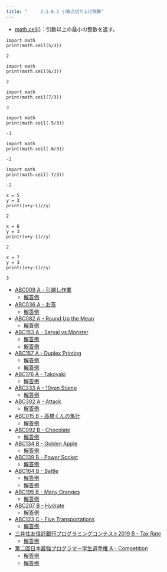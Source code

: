 ```yaml
---
title: "　　　2.1.6.2 小数点切り上げ除算"
---
```


* [math.ceil()](https://docs.python.org/ja/3/library/math.html#math.ceil)：引数以上の最小の整数を返す。

```python:サンプルコード
import math
print(math.ceil(5/3))
```

```text:実行結果
2
```

```python:サンプルコード
import math
print(math.ceil(6/3))
```

```text:実行結果
2
```

```python:サンプルコード
import math
print(math.ceil(7/3))
```

```text:実行結果
3
```

```python:サンプルコード
import math
print(math.ceil(-5/3))
```

```text:実行結果
-1
```

```python:サンプルコード
import math
print(math.ceil(-6/3))
```

```text:実行結果
-2
```

```python:サンプルコード
import math
print(math.ceil(-7/3))
```

```text:実行結果
-2
```

```python:サンプルコード
x = 5
y = 3
print((x+y-1)//y)
```

```text:実行結果
2
```

```python:サンプルコード
x = 6
y = 3
print((x+y-1)//y)
```

```text:実行結果
2
```

```python:サンプルコード
x = 7
y = 3
print((x+y-1)//y)
```

```text:実行結果
3
```

- [ABC009 A - 引越し作業](https://atcoder.jp/contests/abc009/tasks/abc009_1)
    - [解答例](https://atcoder.jp/contests/abc009/submissions/15304197)
- [ABC036 A - お茶](https://atcoder.jp/contests/abc036/tasks/abc036_a)
    - [解答例](https://atcoder.jp/contests/abc036/submissions/15303345)
- [ABC082 A - Round Up the Mean](https://atcoder.jp/contests/abc082/tasks/abc082_a)
    - [解答例](https://atcoder.jp/contests/abc082/submissions/15303371)
- [ABC153 A - Serval vs Monster](https://atcoder.jp/contests/abc153/tasks/abc153_a)
    - [解答例](https://atcoder.jp/contests/abc153/submissions/22265972)
    - [解答例](https://atcoder.jp/contests/abc153/submissions/15300362)
- [ABC157 A - Duplex Printing](https://atcoder.jp/contests/abc157/tasks/abc157_a)
    - [解答例](https://atcoder.jp/contests/abc157/submissions/15303390)
    - [解答例](https://atcoder.jp/contests/abc157/submissions/15303433)
- [ABC176 A - Takoyaki](https://atcoder.jp/contests/abc176/tasks/abc176_a)
    - [解答例](https://atcoder.jp/contests/abc176/submissions/17425100)
- [ABC233 A - 10yen Stamp](https://atcoder.jp/contests/abc233/tasks/abc233_a)
    - [解答例](https://atcoder.jp/contests/abc233/submissions/28353181)
- [ABC302 A - Attack](https://atcoder.jp/contests/abc302/tasks/abc302_a)
    - [解答例](https://atcoder.jp/contests/abc302/submissions/41894677)
- [ABC015 B - 高橋くんの集計](https://atcoder.jp/contests/abc015/tasks/abc015_2)
    - [解答例](https://atcoder.jp/contests/abc015/submissions/15303479)
- [ABC092 B - Chocolate](https://atcoder.jp/contests/abc092/tasks/abc092_b)
    - [解答例](https://atcoder.jp/contests/abc092/submissions/35453956)
- [ABC134 B - Golden Apple](https://atcoder.jp/contests/abc134/tasks/abc134_b)
    - [解答例](https://atcoder.jp/contests/abc134/submissions/15303522)
- [ABC139 B - Power Socket](https://atcoder.jp/contests/abc139/tasks/abc139_b)
    - [解答例](https://atcoder.jp/contests/abc139/submissions/15303531)
- [ABC164 B - Battle](https://atcoder.jp/contests/abc164/tasks/abc164_b)
    - [解答例](https://atcoder.jp/contests/abc164/submissions/15303556)
    - [解答例](https://atcoder.jp/contests/abc164/submissions/15303563)
- [ABC195 B - Many Oranges](https://atcoder.jp/contests/abc195/tasks/abc195_b)
    - [解答例](https://atcoder.jp/contests/abc195/submissions/21269888)
- [ABC207 B - Hydrate](https://atcoder.jp/contests/abc207/tasks/abc207_b)
    - [解答例](https://atcoder.jp/contests/abc207/submissions/24702894)
- [ABC123 C - Five Transportations](https://atcoder.jp/contests/abc123/tasks/abc123_c)
    - [解答例](https://atcoder.jp/contests/abc123/submissions/15303669)
- [三井住友信託銀行プログラミングコンテスト2019 B - Tax Rate](https://atcoder.jp/contests/sumitrust2019/tasks/sumitb2019_b)
    - [解答例](https://atcoder.jp/contests/sumitrust2019/submissions/15303802)
- [第二回日本最強プログラマー学生選手権 A - Competition](https://atcoder.jp/contests/jsc2021/tasks/jsc2021_a)
    - [解答例](https://atcoder.jp/contests/jsc2021/submissions/22216893)
    - [解答例](https://atcoder.jp/contests/jsc2021/submissions/22218033)